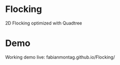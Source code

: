 # Flocking
2D Flocking optimized with Quadtree

# Demo
Working demo live: fabianmontag.github.io/Flocking/
